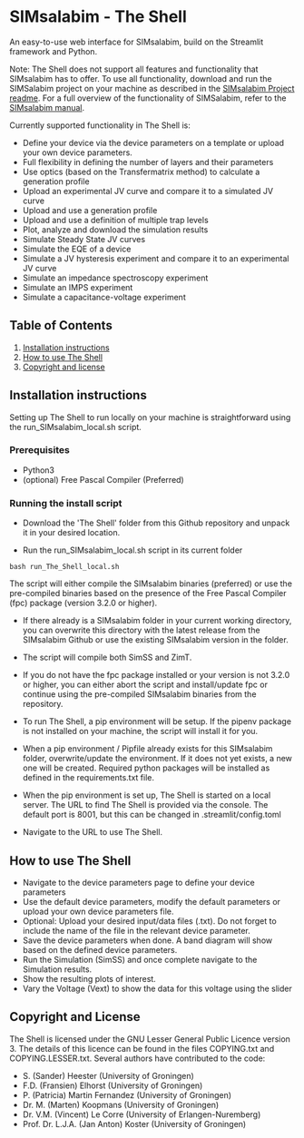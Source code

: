 # SIMsalabim - The Shell
An easy-to-use web interface for SIMsalabim, build on the Streamlit framework and Python. 

Note: The Shell does not support all features and functionality that SIMsalabim has to offer. To use all functionality, download and run the SIMSalabim project on your machine as described in the [SIMsalabim Project readme](https://github.com/sheester/SIMsalabim-web/tree/development/SIMsalabim#quickstart-guide). For a full overview of the functionality of SIMSalabim, refer to the [SIMsalabim manual](https://raw.githubusercontent.com/kostergroup/SIMsalabim/master/Docs/Manual.pdf).

Currently supported functionality in The Shell is:
- Define your device via the device parameters on a template or upload your own device parameters.
- Full flexibility in defining the number of layers and their parameters
- Use optics (based on the Transfermatrix method) to calculate a generation profile
- Upload an experimental JV curve and compare it to a simulated JV curve
- Upload and use a generation profile
- Upload and use a definition of multiple trap levels
- Plot, analyze and download the simulation results
- Simulate Steady State JV curves
- Simulate the EQE of a device
- Simulate a JV hysteresis experiment and compare it to an experimental JV curve
- Simulate an impedance spectroscopy experiment
- Simulate an IMPS experiment
- Simulate a capacitance-voltage experiment


## Table of Contents
1. [Installation instructions](#installation-instructions)
2. [How to use The Shell](#how-to-use-the-shell)
2. [Copyright and license](#copyrigth-and-license)

## Installation instructions
Setting up The Shell to run locally on your machine is straightforward using the run_SIMsalabim_local.sh script. 

### Prerequisites
- Python3
- (optional) Free Pascal Compiler (Preferred)

### Running the install script

- Download the 'The Shell' folder from this Github repository and unpack it in your desired location. 

- Run the run_SIMsalabim_local.sh script in its current folder
```
bash run_The_Shell_local.sh
```

The script will either compile the SIMsalabim binaries (preferred) or use the pre-compiled binaries based on the presence of the Free Pascal Compiler (fpc) package (version 3.2.0 or higher).

- If there already is a SIMsalabim folder in your current working directory, you can overwrite this directory with the latest release from the SIMsalabim Github or use the existing SIMsalabim version in the folder.

- The script will compile both SimSS and ZimT.

- If you do not have the fpc package installed or your version is not 3.2.0 or higher, you can either abort the script and install/update fpc or continue using the pre-compiled SIMsalabim binaries from the repository.

- To run The Shell, a pip environment will be setup. If the pipenv package is not installed on your machine, the script will install it for you. 

- When a pip environment / Pipfile already exists for this SIMsalabim folder, overwrite/update the environment. If it does not yet exists, a new one will be created. Required python packages will be installed as defined in the requirements.txt file. 

- When the pip environment is set up, The Shell is started on a local server. The URL to find The Shell is provided via the console. The default port is 8001, but this can be changed in .streamlit/config.toml

- Navigate to the URL to use The Shell.

## How to use The Shell
- Navigate to the device parameters page to define your device parameters
- Use the default device parameters, modify the default parameters or upload your own device parameters file.
- Optional: Upload your desired input/data files (.txt). Do not forget to include the name of the file in the relevant device parameter.
- Save the device parameters when done. A band diagram will show based on the defined device parameters.
- Run the Simulation (SimSS) and once complete navigate to the Simulation results.
- Show the resulting plots of interest. 
- Vary the Voltage (Vext) to show the data for this voltage using the slider

## Copyright and License
The Shell is licensed under the GNU Lesser General Public Licence version 3. The details of this licence can be found in the files COPYING.txt and COPYING.LESSER.txt. Several authors have contributed to the code:

- S. (Sander) Heester (University of Groningen)
- F.D. (Fransien) Elhorst (University of Groningen)
- P. (Patricia) Martin Fernandez (University of Groningen)
- Dr. M. (Marten) Koopmans (University of Groningen)
- Dr. V.M. (Vincent) Le Corre (University of Erlangen-Nuremberg)
- Prof. Dr. L.J.A. (Jan Anton) Koster (University of Groningen)

